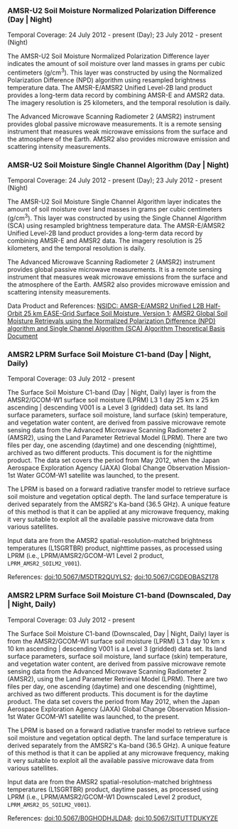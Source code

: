 ### AMSR-U2 Soil Moisture Normalized Polarization Difference (Day | Night)
Temporal Coverage: 24 July 2012 - present (Day); 23 July 2012 - present (Night)

The AMSR-U2 Soil Moisture Normalized Polarization Difference layer indicates the amount of soil moisture over land masses in grams per cubic centimeters (g/cm<sup>3</sup>). This layer was constructed by using the Normalized Polarization Difference (NPD) algorithm using resampled brightness temperature data. The AMSR-E/AMSR2 Unified Level-2B land product provides a long-term data record by combining AMSR-E and AMSR2 data. The imagery resolution is 25 kilometers, and the temporal resolution is daily.

The Advanced Microwave Scanning Radiometer 2 (AMSR2) instrument provides global passive microwave measurements. It is a remote sensing instrument that measures weak microwave emissions from the surface and the atmosphere of the Earth. AMSR2 also provides microwave emission and scattering intensity measurements.

### AMSR-U2 Soil Moisture Single Channel Algorithm (Day | Night)
Temporal Coverage: 24 July 2012 - present (Day); 23 July 2012 - present (Night)

The AMSR-U2 Soil Moisture Single Channel Algorithm layer indicates the amount of soil moisture over land masses in grams per cubic centimeters (g/cm<sup>3</sup>). This layer was constructed by using the Single Channel Algorithm (SCA) using resampled brightness temperature data. The AMSR-E/AMSR2 Unified Level-2B land product provides a long-term data record by combining AMSR-E and AMSR2 data. The imagery resolution is 25 kilometers, and the temporal resolution is daily.

The Advanced Microwave Scanning Radiometer 2 (AMSR2) instrument provides global passive microwave measurements. It is a remote sensing instrument that measures weak microwave emissions from the surface and the atmosphere of the Earth. AMSR2 also provides microwave emission and scattering intensity measurements.

Data Product and References:
[NSIDC: AMSR-E/AMSR2 Unified L2B Half-Orbit 25 km EASE-Grid Surface Soil Moisture, Version 1](https://nsidc.org/data/au_land);
[AMSR2 Global Soil Moisture Retrievals using the Normalized Polarization Difference (NPD) algorithm and Single Channel Algorithm (SCA) Algorithm Theoretical Basis Document](https://nsidc.org/sites/nsidc.org/files/technical-references/AMSR2_ATBD.DOCX)

### AMSR2 LPRM Surface Soil Moisture C1-band (Day | Night, Daily)
Temporal Coverage: 03 July 2012 - present

The Surface Soil Moisture C1-band (Day | Night, Daily) layer is from the AMSR2/GCOM-W1 surface soil moisture (LPRM) L3 1 day 25 km x 25 km ascending | descending V001 is a Level 3 (gridded) data set. Its land surface parameters, surface soil moisture, land surface (skin) temperature, and vegetation water content, are derived from passive microwave remote sensing data from the Advanced Microwave Scanning Radiometer 2 (AMSR2), using the Land Parameter Retrieval Model (LPRM). There are two files per day, one ascending (daytime) and one descending (nighttime), archived as two different products. This document is for the nighttime product. The data set covers the period from May 2012, when the Japan Aerospace Exploration Agency (JAXA) Global Change Observation Mission-1st Water GCOM-W1 satellite was launched, to the present.

The LPRM is based on a forward radiative transfer model to retrieve surface soil moisture and vegetation optical depth. The land surface temperature is derived separately from the AMSR2's Ka-band (36.5 GHz). A unique feature of this method is that it can be applied at any microwave frequency, making it very suitable to exploit all the available passive microwave data from various satellites.

Input data are from the AMSR2 spatial-resolution-matched brightness temperatures (L1SGRTBR) product, nighttime passes, as processed using LPRM (i.e., LPRM/AMSR2/GCOM-W1 Level 2 product, `LPRM_AMSR2_SOILM2_V001`).

References: [doi:10.5067/M5DTR2QUYLS2](https://doi.org/10.5067/M5DTR2QUYLS2); [doi:10.5067/CGDEOBASZ178](https://doi.org/10.5067/CGDEOBASZ178)

### AMSR2 LPRM  Surface Soil Moisture C1-band (Downscaled, Day | Night, Daily)
Temporal Coverage: 03 July 2012 - present

The Surface Soil Moisture C1-band (Downscaled, Day | Night, Daily) layer is from the AMSR2/GCOM-W1 surface soil moisture (LPRM) L3 1 day 10 km x 10 km ascending | descending V001 is a Level 3 (gridded) data set. Its land surface parameters, surface soil moisture, land surface (skin) temperature, and vegetation water content, are derived from passive microwave remote sensing data from the Advanced Microwave Scanning Radiometer 2 (AMSR2), using the Land Parameter Retrieval Model (LPRM). There are two files per day, one ascending (daytime) and one descending (nighttime), archived as two different products. This document is for the daytime product. The data set covers the period from May 2012, when the Japan Aerospace Exploration Agency (JAXA) Global Change Observation Mission-1st Water GCOM-W1 satellite was launched, to the present.

The LPRM is based on a forward radiative transfer model to retrieve surface soil moisture and vegetation optical depth. The land surface temperature is derived separately from the AMSR2's Ka-band (36.5 GHz). A unique feature of this method is that it can be applied at any microwave frequency, making it very suitable to exploit all the available passive microwave data from various satellites.

Input data are from the AMSR2 spatial-resolution-matched brightness temperatures (L1SGRTBR) product, daytime passes, as processed using LPRM (i.e., LPRM/AMSR2/GCOM-W1 Downscaled Level 2 product, `LPRM_AMSR2_DS_SOILM2_V001`).

References: [doi:10.5067/B0GHODHJLDA8](https://doi.org/10.5067/B0GHODHJLDA8); [doi:10.5067/SITUTTDUKYZE](https://doi.org/10.5067/SITUTTDUKYZE)
